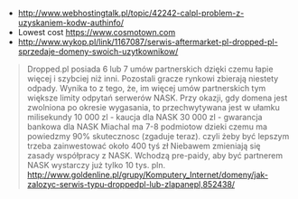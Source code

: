 - http://www.webhostingtalk.pl/topic/42242-calpl-problem-z-uzyskaniem-kodw-authinfo/
- Lowest cost https://www.cosmotown.com
- http://www.wykop.pl/link/1167087/serwis-aftermarket-pl-dropped-pl-sprzedaje-domeny-swoich-uzytkownikow/

> Dropped.pl posiada 6 lub 7 umów partnerskich dzięki czemu łapie więcej i szybciej niż inni. Pozostali gracze rynkowi zbierają niestety odpady. Wynika to z tego, że, im więcej umów partnerskich tym większe limity odpytań serwerów NASK.
> Przy okazji, gdy domena jest zwolniona po okresie wygasania, to przechwytywana jest w ułamku milisekundy
> 10 000 zl - kaucja dla NASK
> 30 000 zl - gwarancja bankowa dla NASK
> Miachal ma 7-8 podmiotow dzieki czemu ma powiedzmy 90% skutecznosc (zgaduje teraz).
> czyli żeby być lepszym trzeba zainwestować około 400 tyś zł
> Niebawem zmieniają się zasady współpracy z NASK. Wchodzą pre-paidy, aby być partnerem NASK wystarczy już tylko 10 tys. pln.
> http://www.goldenline.pl/grupy/Komputery_Internet/domeny/jak-zalozyc-serwis-typu-droppedpl-lub-zlapanepl,852438/
